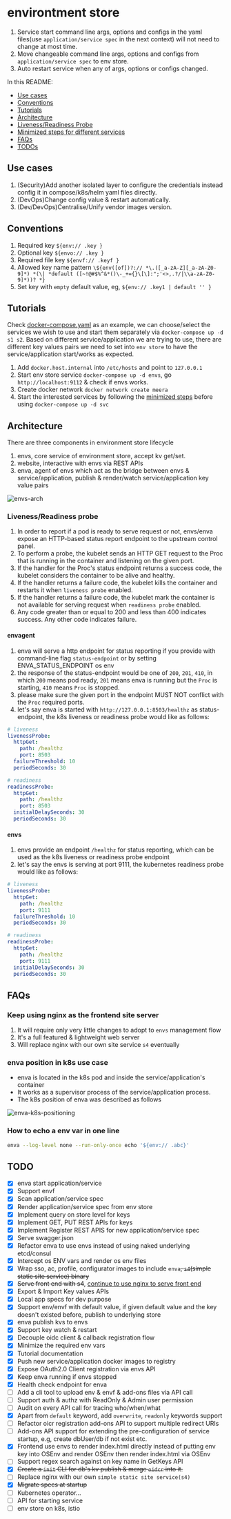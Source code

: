 # environtment store

1. Service start command line args, options and configs in the yaml files(use `application/service spec` in the next
   context) will not need to change at most time.
1. Move changeable command line args, options and configs from `application/service spec` to env store.
1. Auto restart service when any of args, options or configs changed.

In this README:

- [Use cases](#use-cases)
- [Conventions](#conventions)
- [Tutorials](#tutorials)
- [Architecture](#architecture)
- [Liveness/Readiness Probe](#livenessreadiness-probe)
- [Minimized steps for different services](#minimized-steps)
- [FAQs](#faqs)
- [TODOs](#todo)

## Use cases

1. (Security)Add another isolated layer to configure the credentials instead config it in compose/k8s/helm yaml files
   directly.
1. (DevOps)Change config value & restart automatically.
1. (Dev/DevOps)Centralise/Unify vendor images version.

## Conventions

1. Required key `${env:// .key }`
1. Optional key `${envo:// .key }`
1. Required file key `${envf:// .keyf }`
1. Allowed key name
   pattern `\${env([of])?:// *\.([_a-zA-Z][_a-zA-Z0-9]*) *(\| *default ([~!@#$%^&*()\-_+={}\[\]:";'<>,.?/|\\a-zA-Z0-9]*))? *}`
1. Set key with `empty` default value, eg, `${env:// .key1 | default '' }`

## Tutorials

Check [docker-compose.yaml](assets/devspecs/docker-compose.yaml) as an example, we can choose/select the services we
wish to use and start them separately via `docker-compose up -d s1 s2`. Based on different service/application we are
trying to use, there are different key values pairs we need to set into `env store` to have the service/application
start/works as expected.

1. Add `docker.host.internal` into `/etc/hosts` and point to `127.0.0.1`
1. Start env store service `docker-compose up -d envs`, go `http://localhost:9112` & check if envs works.
1. Create docker network `docker network create meera`
1. Start the interested services by following the [minimized steps](#Minimized-steps) before
   using `docker-compose up -d svc`

## Architecture

There are three components in environment store lifecycle

1. envs, core service of environment store, accept kv get/set.
1. website, interactive with envs via REST APIs
1. enva, agent of envs which act as the bridge between envs & service/application, publish & render/watch
   service/application key value pairs

![envs-arch](docs/images/envs-arch.png)

### Liveness/Readiness probe

1. In order to report if a pod is ready to serve request or not, envs/enva expose an HTTP-based status report endpoint
   to the upstream control panel.
1. To perform a probe, the kubelet sends an HTTP GET request to the Proc that is running in the container and listening
   on the given port.
1. If the handler for the Proc's status endpoint returns a success code, the kubelet considers the container to be alive
   and healthy.
1. If the handler returns a failure code, the kubelet kills the container and restarts it when `liveness probe` enabled.
1. If the handler returns a failure code, the kubelet mark the container is not available for serving request
   when `readiness probe` enabled.
1. Any code greater than or equal to 200 and less than 400 indicates success. Any other code indicates failure.

#### envagent

1. enva will serve a http endpoint for status reporting if you provide with command-line flag `status-endpoint` or by
   setting ENVA_STATUS_ENDPOINT os env
1. the response of the status-endpoint would be one of `200`, `201`, `410`, in which `200` means pod ready, `201` means
   enva is running but the `Proc` is starting, `410` means `Proc` is stopped.
1. please make sure the given port in the endpoint MUST NOT conflict with the `Proc` required ports.
1. let's say enva is started with `http://127.0.0.1:8503/healthz` as status-endpoint, the k8s liveness or readiness
   probe would like as follows:

```yaml
# liveness
livenessProbe:
  httpGet:
    path: /healthz
    port: 8503
  failureThreshold: 10
  periodSeconds: 30

# readiness 
readinessProbe:
  httpGet:
    path: /healthz
    port: 8503
  initialDelaySeconds: 30
  periodSeconds: 30
```

#### envs

1. envs provide an endpoint `/healthz` for status reporting, which can be used as the k8s liveness or readiness probe
   endpoint
1. let's say the envs is serving at port 9111, the kubernetes readiness probe would like as follows:

```yaml
# liveness
livenessProbe:
  httpGet:
    path: /healthz
    port: 9111
  failureThreshold: 10
  periodSeconds: 30

# readiness 
readinessProbe:
  httpGet:
    path: /healthz
    port: 9111
  initialDelaySeconds: 30
  periodSeconds: 30
```

## FAQs

### Keep using nginx as the frontend site server

1. It will require only very little changes to adopt to `envs` management flow
1. It's a full featured & lightweight web server
1. Will replace nginx with our own site service `s4` eventually

### enva position in k8s use case

- enva is located in the k8s pod and inside the service/application's container
- It works as a supervisor process of the service/application process.
- The k8s position of enva was described as follows

![enva-k8s-positioning](docs/images/enva-k8s-positioning.png)

### How to echo a env var in one line

```bash
enva --log-level none --run-only-once echo '${env:// .abc}'
```

## TODO

- [x] enva start application/service
- [x] Support envf
- [x] Scan application/service spec
- [x] Render application/service spec from env store
- [x] Implement query on store level for keys
- [x] Implement GET, PUT REST APIs for keys
- [x] Implement Register REST APIS for new application/service spec
- [x] Serve swagger.json
- [x] Refactor enva to use envs instead of using naked underlying etcd/consul
- [x] Intercept os ENV vars and render os env files
- [x] Wrap sso, ac, profile, configurator images to include `enva`~~, `s4`(simple static site service) binary~~
- [x] ~~Serve front end with
  s4~~, [continue to use nginx to serve front end](#Keep-using-nginx-as-the-frontend-site-server)
- [x] Export & Import Key values APIs
- [x] Local app specs for dev purpose
- [x] Support env/envf with default value, if given default value and the key doesn't existed before, publish to
  underlying store
- [x] enva publish kvs to envs
- [x] Support key watch & restart
- [x] Decouple oidc client & callback registration flow
- [x] Minimize the required env vars
- [x] Tutorial documentation
- [x] Push new service/application docker images to registry
- [x] Expose OAuth2.0 Client registration via envs API
- [x] Keep enva running if envs stopped
- [x] Health check endpoint for enva
- [ ] Add a cli tool to upload env & envf & add-ons files via API call
- [ ] Support auth & authz with ReadOnly & Admin user permission
- [ ] Audit on every API call for tracing who/when/what
- [x] Apart from `default` keyword, add `overwrite`, `readonly` keywords support
- [ ] Refactor oicr registration add-ons API to support multiple redirect URIs
- [ ] Add-ons API support for extending the pre-configuration of service startup, e.g, create dbUser/db if not exist
  etc.
- [x] Frontend use envs to render index.html directly instead of putting env key into OSEnv and render OSEnv then render
  index.html via OSEnv
- [ ] Support regex search against on key name in GetKeys API
- [x] ~~Create a `init` CLI for db's kv publish & merge `oidcr` into it.~~
- [ ] Replace nginx with our own `simple static site service(s4)`
- [x] ~~Migrate specs at startup~~
- [ ] Kubernetes operator...
- [ ] API for starting service
- [ ] env store on k8s, istio
